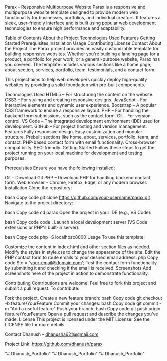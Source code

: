 Parax - Responsive Multipurpose Website
Parax is a responsive and multipurpose website template designed to provide modern web functionality for businesses, portfolios, and individual creators. It features a sleek, user-friendly interface and is built using popular web development technologies to ensure high performance and adaptability.

Table of Contents
About the Project
Technologies Used
Features
Getting Started
Prerequisites
Installation
Usage
Contributing
License
Contact
About the Project
The Parax project provides an easily customizable template for building responsive websites. Whether you're building a landing page for a product, a portfolio for your work, or a general-purpose website, Parax has you covered. The template includes various sections like a home page, about section, services, portfolio, team, testimonials, and a contact form.

This project aims to help web developers quickly deploy high-quality websites by providing a solid foundation with pre-built components.

Technologies Used
HTML5 – For structuring the content on the website.
CSS3 – For styling and creating responsive designs.
JavaScript – For interactive elements and dynamic user experience.
Bootstrap – A popular CSS framework to ensure a responsive layout.
PHP – For handling the backend form submissions, such as the contact form.
Git – For version control.
VS Code – The integrated development environment (IDE) used for development.
GitHub – For project hosting and version management.
Features
Fully responsive design.
Easy customization and modular structure.
Prebuilt sections like home, about, services, portfolio, team, and contact.
PHP-based contact form with email functionality.
Cross-browser compatibility.
SEO-friendly.
Getting Started
Follow these steps to get the project running on your local machine for development and testing purposes.

Prerequisites
Ensure you have the following installed:

Git – Download Git
PHP – Download PHP for handling backend contact form.
Web Browser – Chrome, Firefox, Edge, or any modern browser.
Installation
Clone the repository:

bash
Copy code
git clone https://github.com/your-username/parax.git
Navigate to the project directory:

bash
Copy code
cd parax
Open the project in your IDE (e.g., VS Code):

bash
Copy code
code .
Launch a local development server (VS Code extensions or PHP's built-in server):

bash
Copy code
php -S localhost:8000
Usage
To use this template:

Customize the content in index.html and other section files as needed.
Modify the styles in style.css to change the appearance of the site.
Edit the PHP contact form to route emails to your desired email address:
php
Copy code
$to = 'your-email@domain.com'; 
Test the contact form functionality by submitting it and checking if the email is received.
Screenshots
Add screenshots here of the project in action to demonstrate functionality.

Contributing
Contributions are welcome! Feel free to fork this project and submit a pull request. To contribute:

Fork the project.
Create a new feature branch:
bash
Copy code
git checkout -b feature/YourFeature
Commit your changes:
bash
Copy code
git commit -m "Add a useful feature"
Push your branch:
bash
Copy code
git push origin feature/YourFeature
Open a pull request and describe the changes you've made.
License
This project is licensed under the MIT License. See the LICENSE file for more details.

Contact
Dhanush – dhanusha621@gmaii.com

Project Link: https://github.com/dhanush/parax

"# Dhanush_Portfolio" 
"# Dhanush_Portfolio" 
"# Dhanush_Portfolio" 
